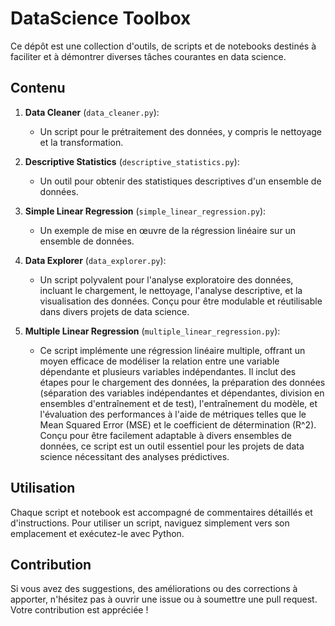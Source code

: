 # DataScience Toolbox

Ce dépôt est une collection d'outils, de scripts et de notebooks destinés à faciliter et à démontrer diverses tâches courantes en data science.

## Contenu

1. **Data Cleaner** (`data_cleaner.py`): 
   - Un script pour le prétraitement des données, y compris le nettoyage et la transformation.

2. **Descriptive Statistics** (`descriptive_statistics.py`): 
   - Un outil pour obtenir des statistiques descriptives d'un ensemble de données.

3. **Simple Linear Regression** (`simple_linear_regression.py`): 
   - Un exemple de mise en œuvre de la régression linéaire sur un ensemble de données.

4. **Data Explorer** (`data_explorer.py`):
   - Un script polyvalent pour l'analyse exploratoire des données, incluant le chargement, le nettoyage, l'analyse descriptive, et la visualisation des données. Conçu pour être modulable et réutilisable dans divers projets de data science.

5. **Multiple Linear Regression** (`multiple_linear_regression.py`):
   - Ce script implémente une régression linéaire multiple, offrant un moyen efficace de modéliser la relation entre une variable dépendante et plusieurs variables indépendantes. Il inclut des étapes pour le chargement des données, la préparation des données (séparation des variables indépendantes et dépendantes, division en ensembles d'entraînement et de test), l'entraînement du modèle, et l'évaluation des performances à l'aide de métriques telles que le Mean Squared Error (MSE) et le coefficient de détermination (R^2). Conçu pour être facilement adaptable à divers ensembles de données, ce script est un outil essentiel pour les projets de data science nécessitant des analyses prédictives.

## Utilisation

Chaque script et notebook est accompagné de commentaires détaillés et d'instructions. Pour utiliser un script, naviguez simplement vers son emplacement et exécutez-le avec Python.

## Contribution

Si vous avez des suggestions, des améliorations ou des corrections à apporter, n'hésitez pas à ouvrir une issue ou à soumettre une pull request. Votre contribution est appréciée !

